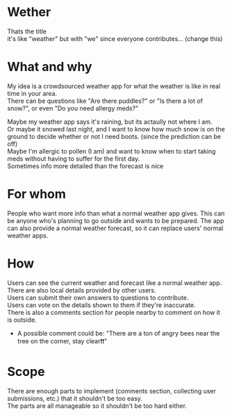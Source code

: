 # Wether

Thats the title<br>
it's like "weather" but with "we" since everyone contributes... (change this)

# What and why

My idea is a crowdsourced weather app for what the weather is like in real time in your area.<br>
There can be questions like "Are there puddles?" or "Is there a lot of snow?", or even "Do you need allergy meds?"

Maybe my weather app says it's raining, but its actaully not where I am.<br>
Or maybe it snowed last night, and I want to know how much snow is on the ground to decide whether or not I need boots. (since the prediction can be off)<br>
Maybe I'm allergic to pollen (I am) and want to know when to start taking meds without having to suffer for the first day.<br>
Sometimes info more detailed than the forecast is nice

# For whom

People who want more info than what a normal weather app gives. This can be anyone who's planning to go outside and wants to be prepared. The app can also provide a normal weather forecast, so it can replace users' normal weather apps.

# How

Users can see the current weather and forecast like a normal weather app.<br>
There are also local details provided by other users.<br>
Users can submit their own answers to questions to contribute.<br>
Users can vote on the details shown to them if they're inaccurate.<br>
There is also a comments section for people nearby to comment on how it is outside.<br>
  - A possible comment could be: "There are a ton of angry bees near the tree on the corner, stay clear❗❗"

# Scope

There are enough parts to implement (comments section, collecting user submissions, etc.) that it shouldn't be too easy.<br>
The parts are all manageable so it shouldn't be too hard either.
